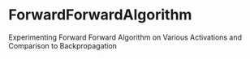# ForwardForwardAlgorithm
Experimenting Forward Forward Algorithm on Various Activations and Comparison to Backpropagation
